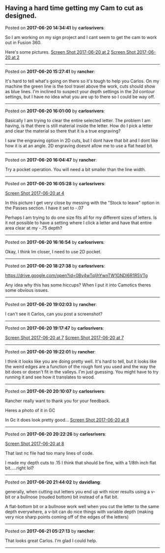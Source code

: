 ## Having a hard time getting my Cam to cut as designed.
Posted on **2017-06-20 14:34:41** by **carlosrivers**:

So I am working on my sign project and I cant seem to get the cam to work out in Fusion 360.



Here's some pictures. [Screen Shot 2017-06-20 at 2](/images/3v/3vhg_screenshot20170620at2.37.25pm.png.jpg)  [Screen Shot 2017-06-20 at 2](/images/pb/pbu1_screenshot20170620at2.37.18pm.png.jpg)

---

Posted on **2017-06-20 15:27:41** by **rancher**:

It's hard to tell what's going on there so it's tough to help you Carlos.  On my machine the green line is the tool travel above the work, cuts should show as blue lines.  I'm inclined to suspect your depth settings in the 2d contour settings, but I have no idea what you are up to there so I could be way off.

---

Posted on **2017-06-20 16:01:00** by **carlosrivers**:

Basically I am trying to clear the entire selected letter. The problem I am having, is that there is still material inside the letter. How do I pick a letter and clear the material so there that it is a true engraving?



I saw the engraving option in 2D cuts, but I dont have that bit and I dont like how it is at an angle. 2D engraving doesnt allow me to use a flat head bit.

---

Posted on **2017-06-20 16:04:47** by **rancher**:

Try a pocket operation.  You will need a bit smaller than the line width.

---

Posted on **2017-06-20 16:05:28** by **carlosrivers**:

[Screen Shot 2017-06-20 at 4](/images/b4/b4ni_screenshot20170620at4.06.38pm.png.jpg) 



In this picture I get very close by messing with the "Stock to leave" option in the Passes section. I have it set to -.07



Perhaps I am trying to do one size fits all for my different sizes of letters. Is it not possible to have a setting where I click a letter and have that entire area clear at my -.75 depth?

---

Posted on **2017-06-20 16:16:54** by **carlosrivers**:

Okay, I think Im closer, I need to use 2D pocket.

---

Posted on **2017-06-20 18:27:38** by **carlosrivers**:

https://drive.google.com/open?id=0By4wTqIjhYwnTW1GNDl6R1R5VTg



Any idea why this has some hiccups? When I put it into Camotics theres some obvious issues.

---

Posted on **2017-06-20 19:02:03** by **rancher**:

I can't see it Carlos, can you post a screenshot?

---

Posted on **2017-06-20 19:17:47** by **carlosrivers**:

[Screen Shot 2017-06-20 at 7](/images/4v/4vxa_screenshot20170620at7.21.12pm.png.jpg)  [Screen Shot 2017-06-20 at 7](/images/ih/ihmf_screenshot20170620at7.21.01pm.png.jpg)

---

Posted on **2017-06-20 19:22:01** by **rancher**:

I think it looks like you are doing pretty well.  It's hard to tell, but it looks like the weird edges are a function of the rough font you used and the way the bit does or doesn't fit in the valleys.  I'm just guessing.  You might have to try running it and see how it translates to wood.

---

Posted on **2017-06-20 20:10:07** by **carlosrivers**:

Rancher really want to thank you for your feedback. 



Heres a photo of it in GC



In Gc it does look pretty good... [Screen Shot 2017-06-20 at 8](/images/fc/fcwt_screenshot20170620at8.12.36pm.png.jpg)

---

Posted on **2017-06-20 20:22:26** by **carlosrivers**:

[Screen Shot 2017-06-20 at 8](/images/zp/zpli_screenshot20170620at8.23.07pm.png.jpg) 



That last nc file had too many lines of code.



I made my depth cuts to .15 I think that should be fine, with a 1/8th inch flat bit.....right lol?

---

Posted on **2017-06-20 21:44:02** by **davidlang**:

generally, when cutting out letters you end up with nicer results using a v-bit or a bullnose (rouded bottom) bit instead of a flat bit.



A flat-bottom bit or a bullnose work well when you cut the letter to the same depth everywhere, a v-bit can do nice things with variable depth (making very nice sharp points coming off of the edges of the letters)

---

Posted on **2017-06-21 05:27:13** by **rancher**:

That looks great Carlos.  I'm glad I could help.

---

